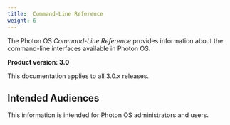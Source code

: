 ```yaml
---
title:  Command-Line Reference
weight: 6
---
```


The Photon OS *Command-Line Reference* provides information about the command-line interfaces available in Photon OS.

**Product version: 3.0**

This documentation applies to all 3.0.x releases.

## Intended Audiences

This information is intended for Photon OS administrators and users.